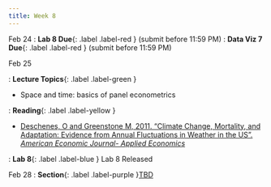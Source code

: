 ```yaml
---
title: Week 8
---
```


Feb 24
: **Lab 8 Due**{: .label .label-red } (submit before 11:59 PM)
: **Data Viz 7 Due**{: .label .label-red } (submit before 11:59 PM)

Feb 25

: **Lecture Topics**{: .label .label-green }
 - Space and time: basics of panel econometrics

: **Reading**{: .label .label-yellow }
 - [Deschenes, O and Greenstone M, 2011. “Climate Change, Mortality, and Adaptation:
Evidence from Annual Fluctuations in Weather in the US”. *American Economic Journal-
Applied Economics*][1]

: **Lab 8**{: .label .label-blue } Lab 8 Released

Feb 28
: **Section**{: .label .label-purple }[TBD](#)

[1]: https://www.aeaweb.org/articles?id=10.1257/app.3.4.152
